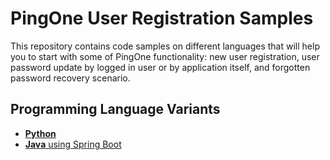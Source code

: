 # PingOne User Registration Samples
This repository contains code samples on different languages that will help you to start with some of PingOne functionality: new user registration, user password update by logged in user or by application itself, and forgotten password recovery scenario.

## Programming Language Variants
- [**Python**](python)
- [**Java** using Spring Boot](spring-boot)

